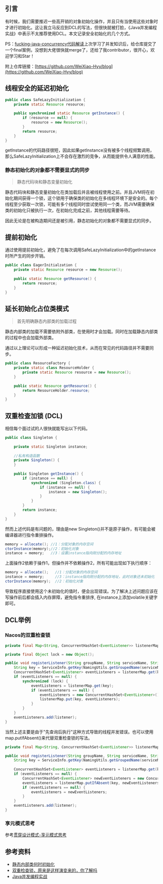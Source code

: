 ## 引言

有时候，我们需要推迟一些高开销的对象初始化操作，并且只有当使用这些对象时才进行初始化。这让我立马反应到DCL的写法，但很快就被打脸，《Java并发编程实战》中表示不太推荐使用DCL。本文记录安全初始化的几个方式。

PS：[fucking-java-concurrency代码解读](https://juejin.cn/post/7371671537509187596)上次学习了并发知识后，给仓库提交了一个final案例，没想到大佬很快就merge了，还给了我contributor，很开心，欢迎学习和Star！

附上仓库链接：[https://github.com/WeiXiao-Hyy/blog](https://github.com/WeiXiao-Hyy/blog)

## 线程安全的延迟初始化

```java
public class SafeLazyInitialization {
    private static Resource resource;
    
    public synchronized static Resource getInstance() {
        if (resource == null) {
            resource = new Resource();
        }
        return resource;
    }
}
```

getInstance的代码路径很短，因此如果getInstance没有被多个线程频繁调用，那么SafeLazyInitialization上不会存在激烈的竞争，从而能提供令人满意的性能。

### 静态初始化的对象都不需要显式的同步

> 静态代码块和静态变量初始化
>

静态代码块和静态变量初始化在类加载后并且被线程使用之前。并且JVM将在初始化期间获得一个锁，这个锁用于确保类的初始化在多线程环境下是安全的。每个线程至少获取一次锁，可能有多个线程同时尝试使用同一个类，而JVM需要确保类的初始化只被执行一次，在初始化完成之前，其他线程需要等待。

因此无论是在被构造期间还是被引用，静态初始化的对象都不需要显式的同步。

## 提前初始化

通过使用提前初始化，避免了在每次调用SafeLazyInitialization中的getInstance时所产生的同步开销。

```java
public class EagerInitialzation {
    private static Resource resource = new Resource();
    
    public static Resource getResource() {
        return resource;
    }
}
```

## 延长初始化占位类模式

> 首先明确静态内部类的加载过程
>

静态内部类的加载不需要依附外部类，在使用时才会加载。同时在加载静态内部类的过程中也会加载外部类。

通过以上理论可以形成一种延迟初始化技术，从而在常见的代码路径并不需要同步。

```java
public class ResourceFactory {
    private static class ResourceHolder {
        private static Resource resource = new Resource();
    }
    
    public static Resource getResource() {
        return ResourceHolder.resource;
    }
}
```

## 双重检查加锁 (DCL)

相信每个面过试的人很快就能写出以下代码。

```java
public class Singleton {
    
    private static Singleton instance;
    
    //私有构造函数
    private Singleton() {
    }
    
    public Singleton getInstance() {
        if (instance == null) {
            synchronized (Singleton.class) {
                if (instance == null) {
                    instance = new Singleton();
                }
            }
        }
        return instance;
    }
}
```

然而上述代码是有问题的，理由是new Singleton()并不是原子操作，有可能会被编译器进行指令重排操作。

```java
memory = allocate(); //1：分配对象的内存空间 
ctorInstance(memory);//2：初始化对象 
instance = memory;   //3：设置instance指向刚分配的内存地址
```

上面操作2依赖于操作1，但操作并不依赖操作2，所有可能出现如下执行顺序：

```java
memory = allocate();   //1：分配对象的内存空间 
instance = memory;     //3：instance指向刚分配的内存地址，此时对象还未初始化
ctorInstance(memory);  //2：初始化对象
```

导致程序直接使用这个未初始化的值时，便会出现错误。为了解决上述问题应该在写操作前后都会插入内存屏障，避免指令重排序, 在instance上添加volatile关键字即可。

## DCL举例

### Nacos的双重检查锁

```java
private final Map<String, ConcurrentHashSet<EventListener>> listenerMap = new ConcurrentHashMap<String, ConcurrentHashSet<EventListener>>();

private final Object lock = new Object();

public void registerListener(String groupName, String serviceName, String clusters, EventListener listener) {
    String key = ServiceInfo.getKey(NamingUtils.getGroupedName(serviceName, groupName), clusters);
    ConcurrentHashSet<EventListener> eventListeners = listenerMap.get(key);
    if (eventListeners == null) {
        synchronized (lock) {
            eventListeners = listenerMap.get(key);
            if (eventListeners == null) {
                eventListeners = new ConcurrentHashSet<EventListener>();
                listenerMap.put(key, eventListeners);
            }
        }
    }
    eventListeners.add(listener);
}
```

当然上述主要是由于"先查询后执行"这种方式导致的线程并发错误。也可以使用map.putIfAbsent()来代替双重检查锁的写法。

```java
private final Map<String, ConcurrentHashSet<EventListener>> listenerMap = new ConcurrentHashMap<String, ConcurrentHashSet<EventListener>>();

public void registerListener(String groupName, String serviceName, String clusters, EventListener listener) {
    String key = ServiceInfo.getKey(NamingUtils.getGroupedName(serviceName, groupName), clusters);
    
    ConcurrentHashSet<EventListener> eventListeners = listenerMap.get(key);
    if (eventListeners == null) {
        ConcurrentHashSet<EventListener> newEventListeners = new ConcurrentHashSet<>();
        eventListeners = listenerMap.putIfAbsent(key, newEventListeners);
        if (eventListeners == null) {
            eventListeners = newEventListeners;
        }
    }
    eventListeners.add(listener);
}
```

### 享元模式思考

参考[贯穿设计模式-享元模式思考](https://juejin.cn/post/7348363812948983847)

## 参考资料

- [静态内部类何时初始化](https://www.cnblogs.com/maohuidong/p/7843807.html)
- [双重检查锁，原来是这样演变来的，你了解吗](https://ost.51cto.com/posts/16465)
- [Java并发编程实战](https://book.douban.com/subject/10484692/)